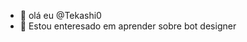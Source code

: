- 👋 olá eu @Tekashi0
- 👀 Estou enteresado em aprender sobre bot designer

<!---
Tekashi0/Tekashi0 is a ✨ special ✨ repository because its `README.md` (this file) appears on your GitHub profile.
You can click the Preview link to take a look at your changes.
--->
